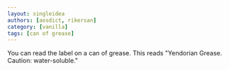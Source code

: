 ```yaml
---
layout: singleidea
authors: [aosdict, rikersan]
category: [vanilla]
tags: [can of grease]
---
```

You can read the label on a can of grease. This reads "Yendorian Grease. Caution: water-soluble."
